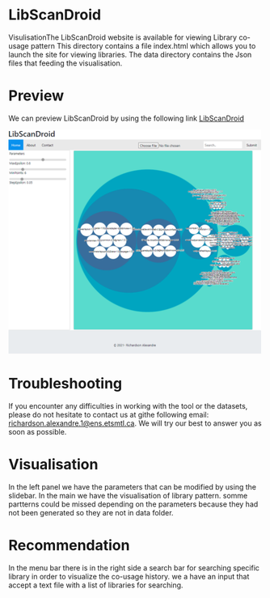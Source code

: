 # LibScanDroid
VisulisationThe
 LibScanDroid website is available for viewing Library co-usage pattern
 This directory contains a file index.html which allows you to launch the site for viewing libraries. The data directory contains the Json files that feeding the visualisation. 
 # Preview
 We can preview LibScanDroid by using the following link [LibScanDroid](https://alexingfds.github.io/visualisation/index.html)
 <p align="left">
<img src="home.png" width="500">
</p>

# Troubleshooting
If you encounter any difficulties in working with the tool or the datasets, please do not hesitate to contact us at githe following email:  richardson.alexandre.1@ens.etsmtl.ca. We will try our best to answer you as soon as possible.

# Visualisation
In the left panel we have the parameters that can be modified by using the slidebar. In the main we have the visualisation of library pattern. somme partterns could be missed depending on  the parameters because they had not been generated so they are not in data folder.
# Recommendation
In the menu bar there is in the right side a search bar for searching specific library  in order to visualize the co-usage history. we a have an input that accept a text file with a list of libraries for searching.


